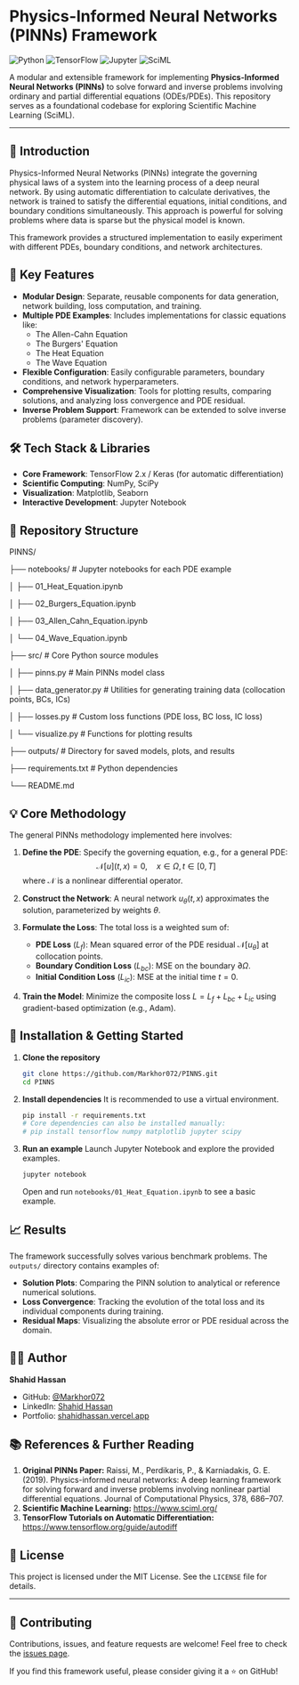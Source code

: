 # Physics-Informed Neural Networks (PINNs) Framework

![Python](https://img.shields.io/badge/Python-3776AB?style=for-the-badge&logo=python&logoColor=white)
![TensorFlow](https://img.shields.io/badge/TensorFlow-FF6F00?style=for-the-badge&logo=tensorflow&logoColor=white)
![Jupyter](https://img.shields.io/badge/Jupyter-F37626.svg?style=for-the-badge&logo=Jupyter&logoColor=white)
![SciML](https://img.shields.io/badge/SciML-8A2BE2?style=for-the-badge)

A modular and extensible framework for implementing **Physics-Informed Neural Networks (PINNs)** to solve forward and inverse problems involving ordinary and partial differential equations (ODEs/PDEs). This repository serves as a foundational codebase for exploring Scientific Machine Learning (SciML).

---

## 📖 Introduction

Physics-Informed Neural Networks (PINNs) integrate the governing physical laws of a system into the learning process of a deep neural network. By using automatic differentiation to calculate derivatives, the network is trained to satisfy the differential equations, initial conditions, and boundary conditions simultaneously. This approach is powerful for solving problems where data is sparse but the physical model is known.

This framework provides a structured implementation to easily experiment with different PDEs, boundary conditions, and network architectures.

## 🚀 Key Features

- **Modular Design**: Separate, reusable components for data generation, network building, loss computation, and training.
- **Multiple PDE Examples**: Includes implementations for classic equations like:
  - The Allen-Cahn Equation
  - The Burgers' Equation
  - The Heat Equation
  - The Wave Equation
- **Flexible Configuration**: Easily configurable parameters, boundary conditions, and network hyperparameters.
- **Comprehensive Visualization**: Tools for plotting results, comparing solutions, and analyzing loss convergence and PDE residual.
- **Inverse Problem Support**: Framework can be extended to solve inverse problems (parameter discovery).

## 🛠️ Tech Stack & Libraries

- **Core Framework**: TensorFlow 2.x / Keras (for automatic differentiation)
- **Scientific Computing**: NumPy, SciPy
- **Visualization**: Matplotlib, Seaborn
- **Interactive Development**: Jupyter Notebook

## 📁 Repository Structure
PINNS/

├── notebooks/ # Jupyter notebooks for each PDE example

│ ├── 01_Heat_Equation.ipynb

│ ├── 02_Burgers_Equation.ipynb

│ ├── 03_Allen_Cahn_Equation.ipynb

│ └── 04_Wave_Equation.ipynb

├── src/ # Core Python source modules

│ ├── pinns.py # Main PINNs model class

│ ├── data_generator.py # Utilities for generating training data (collocation points, BCs, ICs)

│ ├── losses.py # Custom loss functions (PDE loss, BC loss, IC loss)

│ └── visualize.py # Functions for plotting results

├── outputs/ # Directory for saved models, plots, and results

├── requirements.txt # Python dependencies

└── README.md


## 💡 Core Methodology

The general PINNs methodology implemented here involves:

1.  **Define the PDE**: Specify the governing equation, e.g., for a general PDE:
    $$\mathcal{N}[u](t, x) = 0, \quad x \in \Omega, t \in [0, T]$$
    where $\mathcal{N}$ is a nonlinear differential operator.

2.  **Construct the Network**: A neural network $u_{\theta}(t, x)$ approximates the solution, parameterized by weights $\theta$.

3.  **Formulate the Loss**: The total loss is a weighted sum of:
    - **PDE Loss** ($L_{f}$): Mean squared error of the PDE residual $\mathcal{N}[u_{\theta}]$ at collocation points.
    - **Boundary Condition Loss** ($L_{bc}$): MSE on the boundary $\partial\Omega$.
    - **Initial Condition Loss** ($L_{ic}$): MSE at the initial time $t=0$.

4.  **Train the Model**: Minimize the composite loss $L = L_{f} + L_{bc} + L_{ic}$ using gradient-based optimization (e.g., Adam).

## 🔧 Installation & Getting Started

1.  **Clone the repository**
    ```bash
    git clone https://github.com/Markhor072/PINNS.git
    cd PINNS
    ```

2.  **Install dependencies**
    It is recommended to use a virtual environment.
    ```bash
    pip install -r requirements.txt
    # Core dependencies can also be installed manually:
    # pip install tensorflow numpy matplotlib jupyter scipy
    ```

3.  **Run an example**
    Launch Jupyter Notebook and explore the provided examples.
    ```bash
    jupyter notebook
    ```
    Open and run `notebooks/01_Heat_Equation.ipynb` to see a basic example.

## 📈 Results

The framework successfully solves various benchmark problems. The `outputs/` directory contains examples of:
- **Solution Plots**: Comparing the PINN solution to analytical or reference numerical solutions.
- **Loss Convergence**: Tracking the evolution of the total loss and its individual components during training.
- **Residual Maps**: Visualizing the absolute error or PDE residual across the domain.

## 👨‍💻 Author

**Shahid Hassan**

- GitHub: [@Markhor072](https://github.com/Markhor072)
- LinkedIn: [Shahid Hassan](https://www.linkedin.com/in/markhor072)
- Portfolio: [shahidhassan.vercel.app](https://shahidhassan.vercel.app)

## 📚 References & Further Reading

1.  **Original PINNs Paper:** Raissi, M., Perdikaris, P., & Karniadakis, G. E. (2019). Physics-informed neural networks: A deep learning framework for solving forward and inverse problems involving nonlinear partial differential equations. Journal of Computational Physics, 378, 686–707.
2.  **Scientific Machine Learning:** https://www.sciml.org/
3.  **TensorFlow Tutorials on Automatic Differentiation:** https://www.tensorflow.org/guide/autodiff

## 📜 License

This project is licensed under the MIT License. See the `LICENSE` file for details.

---

## 🤝 Contributing

Contributions, issues, and feature requests are welcome! Feel free to check the [issues page](https://github.com/Markhor072/PINNS/issues).

If you find this framework useful, please consider giving it a ⭐ on GitHub!
